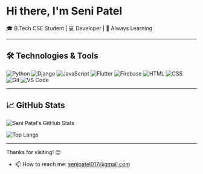 # Hi there, I'm Seni Patel

🎓 B.Tech CSE Student | 💻 Developer | 🚀 Always Learning

---

## 🛠️ Technologies & Tools

![Python](https://img.shields.io/badge/-Python-333?&logo=python)
![Django](https://img.shields.io/badge/-Django-092E20?&logo=django)
![JavaScript](https://img.shields.io/badge/-JavaScript-F7DF1E?&logo=javascript&logoColor=black)
![Flutter](https://img.shields.io/badge/-Flutter-02569B?&logo=flutter)
![Firebase](https://img.shields.io/badge/-Firebase-FFCA28?&logo=firebase)
![HTML](https://img.shields.io/badge/-HTML5-E34F26?&logo=html5&logoColor=white)
![CSS](https://img.shields.io/badge/-CSS3-1572B6?&logo=css3)
![Git](https://img.shields.io/badge/-Git-F05032?&logo=git)
![VS Code](https://img.shields.io/badge/-VS%20Code-007ACC?&logo=visual-studio-code)

---

## 📈 GitHub Stats

![Seni Patel's GitHub Stats](https://github-readme-stats.vercel.app/api?username=senipatel&show_icons=true&theme=radical)

![Top Langs](https://github-readme-stats.vercel.app/api/top-langs/?username=senipatel&layout=compact&theme=radical)

---

Thanks for visiting! 😊
- 📫 How to reach me: [senipatel017@gmail.com](mailto:senipatel017@gmail.com)
